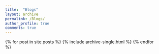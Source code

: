 ```yaml
---
title:  "Blogs"
layout: archive
permalink: /Blogs/
author_profile: true
comments: true
---
```


{% for post in site.posts %}
 {% include archive-single.html %}
{% endfor %}